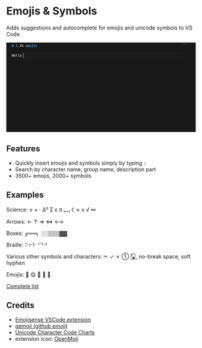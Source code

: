 # Emojis & Symbols

Adds suggestions and autocomplete for emojis and unicode symbols to VS Code.

![Demo](media/demo.gif)

## Features

- Quickly insert emojis and symbols simply by typing `:`
- Search by character name, group name, description part
- 3500+ emojis, 2000+ symbols

## Examples

Science: ± × ⋅ Δ² Σ ε π ₙ₊₁ ℂ ≈ ≤ √ ∞

Arrows: ← ↑ ⇒ ⇔ ⟷

Boxes: ╔══╕ ░░▒▒▒▓▓

Braille: ⠕⠖⠗⠘⠙⠚

Various other symbols and characters: ✂ ✓ ✗ ➀ 🂬, no-break space, soft hyphen

Emojis: 🧁 😋 💊 🤮 🤷

[Complete list](https://github.com/fpirsch/vscode-emojis-and-symbols/blob/main/src/emojis.ts)

## Credits

- [Emojisense VSCode extension](https://github.com/mattbierner/vscode-emojisense/)
- [gemoji (github emoji)](https://github.com/github/gemoji)
- [Unicode Character Code Charts](https://unicode.org/charts/)
- extension icon: [OpenMoji](https://openmoji.org)
